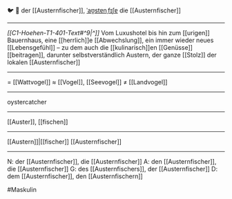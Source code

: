 🐦 🔵 der [[Austernfischer]], [ˈaʊ̯stɐnˌfɪʃɐ](https://youglish.com/pronounce/Austernfischer/german)
die [[Austernfischer]]

---
*[[C1-Hoehen-T1-401-Text#^9|^]]* Vom Luxushotel bis hin zum [[urigen]] Bauernhaus, eine [[herrlich]]e [[Abwechslung]], ein immer wieder neues [[Lebensgefühl]] – zu dem auch die [[kulinarisch]]en [[Genüsse]] [[beitragen]], darunter selbstverständlich Austern, der ganze [[Stolz]] der lokalen [[Austernfischer]]

---
= [[Wattvogel]]
≈ [[Vogel]], [[Seevogel]]
≠ [[Landvogel]]

---
oystercatcher  

---
[[Auster]], [[fischen]]

---
[[Austern]]|[[fischer]]
[[Austernfischer]]


---
N: der [[Austernfischer]], die [[Austernfischer]]
A: den [[Austernfischer]], die [[Austernfischer]]
G: des [[Austernfischers]], der [[Austernfischer]]
D: dem [[Austernfischer]], den [[Austernfischern]]

#Maskulin 